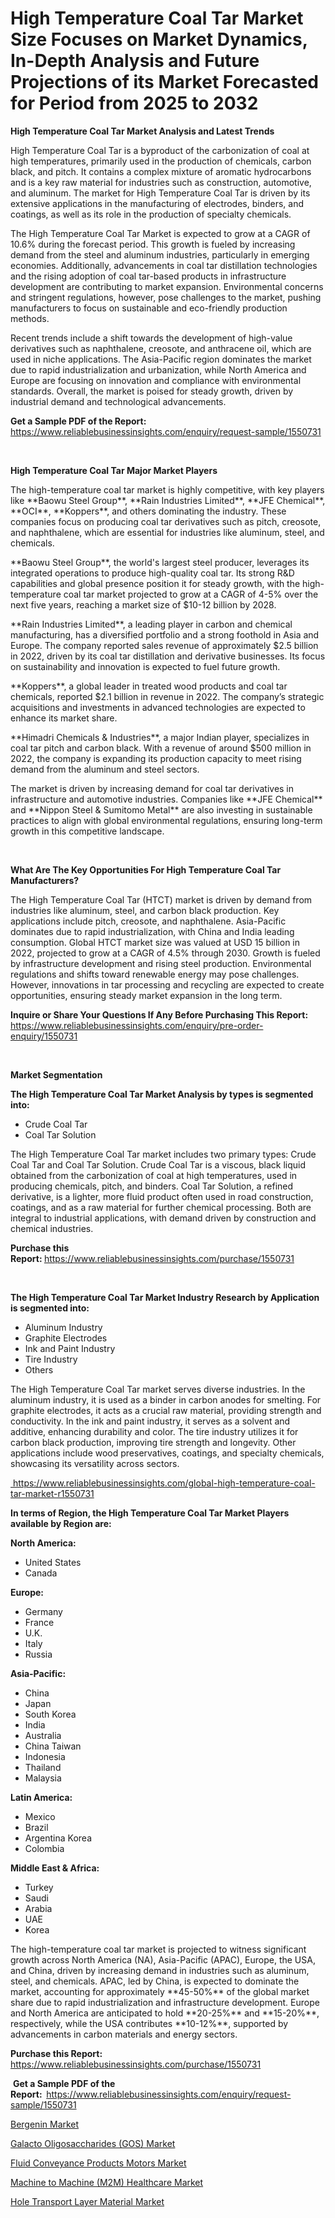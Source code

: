 <p><h1>High Temperature Coal Tar Market Size Focuses on Market Dynamics, In-Depth Analysis and Future Projections of its Market Forecasted for Period from 2025 to 2032</h1></p><p><strong>High Temperature Coal Tar Market Analysis and Latest Trends</strong></p>
<p><p>High Temperature Coal Tar is a byproduct of the carbonization of coal at high temperatures, primarily used in the production of chemicals, carbon black, and pitch. It contains a complex mixture of aromatic hydrocarbons and is a key raw material for industries such as construction, automotive, and aluminum. The market for High Temperature Coal Tar is driven by its extensive applications in the manufacturing of electrodes, binders, and coatings, as well as its role in the production of specialty chemicals.</p><p>The High Temperature Coal Tar Market is expected to grow at a CAGR of 10.6% during the forecast period. This growth is fueled by increasing demand from the steel and aluminum industries, particularly in emerging economies. Additionally, advancements in coal tar distillation technologies and the rising adoption of coal tar-based products in infrastructure development are contributing to market expansion. Environmental concerns and stringent regulations, however, pose challenges to the market, pushing manufacturers to focus on sustainable and eco-friendly production methods.</p><p>Recent trends include a shift towards the development of high-value derivatives such as naphthalene, creosote, and anthracene oil, which are used in niche applications. The Asia-Pacific region dominates the market due to rapid industrialization and urbanization, while North America and Europe are focusing on innovation and compliance with environmental standards. Overall, the market is poised for steady growth, driven by industrial demand and technological advancements.</p></p>
<p><strong>Get a Sample PDF of the Report:&nbsp;</strong> <a href="https://www.reliablebusinessinsights.com/enquiry/request-sample/1550731?utm_campaign=2109&utm_medium=2&utm_source=Github&utm_content=ia&utm_term=25012025&utm_id=high-temperature-coal-tar">https://www.reliablebusinessinsights.com/enquiry/request-sample/1550731</a></p>
<p>&nbsp;</p>
<p><strong>High Temperature Coal Tar Major Market Players</strong></p>
<p><p>The high-temperature coal tar market is highly competitive, with key players like **Baowu Steel Group**, **Rain Industries Limited**, **JFE Chemical**, **OCI**, **Koppers**, and others dominating the industry. These companies focus on producing coal tar derivatives such as pitch, creosote, and naphthalene, which are essential for industries like aluminum, steel, and chemicals.</p><p>**Baowu Steel Group**, the world's largest steel producer, leverages its integrated operations to produce high-quality coal tar. Its strong R&D capabilities and global presence position it for steady growth, with the high-temperature coal tar market projected to grow at a CAGR of 4-5% over the next five years, reaching a market size of $10-12 billion by 2028.</p><p>**Rain Industries Limited**, a leading player in carbon and chemical manufacturing, has a diversified portfolio and a strong foothold in Asia and Europe. The company reported sales revenue of approximately $2.5 billion in 2022, driven by its coal tar distillation and derivative businesses. Its focus on sustainability and innovation is expected to fuel future growth.</p><p>**Koppers**, a global leader in treated wood products and coal tar chemicals, reported $2.1 billion in revenue in 2022. The company’s strategic acquisitions and investments in advanced technologies are expected to enhance its market share.</p><p>**Himadri Chemicals & Industries**, a major Indian player, specializes in coal tar pitch and carbon black. With a revenue of around $500 million in 2022, the company is expanding its production capacity to meet rising demand from the aluminum and steel sectors.</p><p>The market is driven by increasing demand for coal tar derivatives in infrastructure and automotive industries. Companies like **JFE Chemical** and **Nippon Steel & Sumitomo Metal** are also investing in sustainable practices to align with global environmental regulations, ensuring long-term growth in this competitive landscape.</p></p>
<p>&nbsp;</p>
<p><strong>What Are The Key Opportunities For High Temperature Coal Tar Manufacturers?</strong></p>
<p><p>The High Temperature Coal Tar (HTCT) market is driven by demand from industries like aluminum, steel, and carbon black production. Key applications include pitch, creosote, and naphthalene. Asia-Pacific dominates due to rapid industrialization, with China and India leading consumption. Global HTCT market size was valued at USD 15 billion in 2022, projected to grow at a CAGR of 4.5% through 2030. Growth is fueled by infrastructure development and rising steel production. Environmental regulations and shifts toward renewable energy may pose challenges. However, innovations in tar processing and recycling are expected to create opportunities, ensuring steady market expansion in the long term.</p></p>
<p><strong>Inquire or Share Your Questions If Any Before Purchasing This Report:</strong> <a href="https://www.reliablebusinessinsights.com/enquiry/pre-order-enquiry/1550731?utm_campaign=2109&utm_medium=2&utm_source=Github&utm_content=ia&utm_term=25012025&utm_id=high-temperature-coal-tar">https://www.reliablebusinessinsights.com/enquiry/pre-order-enquiry/1550731</a></p>
<p>&nbsp;</p>
<p><strong>Market Segmentation</strong></p>
<p><strong>The High Temperature Coal Tar Market Analysis by types is segmented into:</strong></p>
<p><ul><li>Crude Coal Tar</li><li>Coal Tar Solution</li></ul></p>
<p><p>The High Temperature Coal Tar market includes two primary types: Crude Coal Tar and Coal Tar Solution. Crude Coal Tar is a viscous, black liquid obtained from the carbonization of coal at high temperatures, used in producing chemicals, pitch, and binders. Coal Tar Solution, a refined derivative, is a lighter, more fluid product often used in road construction, coatings, and as a raw material for further chemical processing. Both are integral to industrial applications, with demand driven by construction and chemical industries.</p></p>
<p><strong>Purchase this Report:&nbsp;</strong><a href="https://www.reliablebusinessinsights.com/purchase/1550731?utm_campaign=2109&utm_medium=2&utm_source=Github&utm_content=ia&utm_term=25012025&utm_id=high-temperature-coal-tar">https://www.reliablebusinessinsights.com/purchase/1550731</a></p>
<p>&nbsp;</p>
<p><strong>The High Temperature Coal Tar Market Industry Research by Application is segmented into:</strong></p>
<p><ul><li>Aluminum Industry</li><li>Graphite Electrodes</li><li>Ink and Paint Industry</li><li>Tire Industry</li><li>Others</li></ul></p>
<p><p>The High Temperature Coal Tar market serves diverse industries. In the aluminum industry, it is used as a binder in carbon anodes for smelting. For graphite electrodes, it acts as a crucial raw material, providing strength and conductivity. In the ink and paint industry, it serves as a solvent and additive, enhancing durability and color. The tire industry utilizes it for carbon black production, improving tire strength and longevity. Other applications include wood preservatives, coatings, and specialty chemicals, showcasing its versatility across sectors.</p></p>
<p><a href="https://www.reliablebusinessinsights.com/global-high-temperature-coal-tar-market-r1550731?utm_campaign=2109&utm_medium=2&utm_source=Github&utm_content=ia&utm_term=25012025&utm_id=high-temperature-coal-tar">&nbsp;https://www.reliablebusinessinsights.com/global-high-temperature-coal-tar-market-r1550731</a></p>
<p><strong>In terms of Region, the High Temperature Coal Tar Market Players available by Region are:</strong></p>
<p>
    <p> <strong> North America: </strong>
        <ul>
            <li>United States</li>
            <li>Canada</li>
        </ul>
        </p> 
    <p> <strong> Europe: </strong>
        <ul>
            <li>Germany</li>
            <li>France</li>
            <li>U.K.</li>
            <li>Italy</li>
            <li>Russia</li>
        </ul>
        </p> 
    <p> <strong> Asia-Pacific: </strong>
        <ul>
            <li>China</li>
            <li>Japan</li>
            <li>South Korea</li>
            <li>India</li>
            <li>Australia</li>
            <li>China Taiwan</li>
            <li>Indonesia</li>
            <li>Thailand</li>
            <li>Malaysia</li>
        </ul>
        </p> 
    <p> <strong> Latin America: </strong>
        <ul>
            <li>Mexico</li>
            <li>Brazil</li>
            <li>Argentina Korea</li>
            <li>Colombia</li>
        </ul>
        </p> 
    <p> <strong> Middle East & Africa: </strong>
        <ul>
            <li>Turkey</li>
            <li>Saudi</li>
            <li>Arabia</li>
            <li>UAE</li>
            <li>Korea</li>
        </ul>
    </p>
    </p>
<p><p>The high-temperature coal tar market is projected to witness significant growth across North America (NA), Asia-Pacific (APAC), Europe, the USA, and China, driven by increasing demand in industries such as aluminum, steel, and chemicals. APAC, led by China, is expected to dominate the market, accounting for approximately **45-50%** of the global market share due to rapid industrialization and infrastructure development. Europe and North America are anticipated to hold **20-25%** and **15-20%**, respectively, while the USA contributes **10-12%**, supported by advancements in carbon materials and energy sectors.</p></p>
<p><strong>Purchase this Report: </strong><a href="https://www.reliablebusinessinsights.com/purchase/1550731?utm_campaign=2109&utm_medium=2&utm_source=Github&utm_content=ia&utm_term=25012025&utm_id=high-temperature-coal-tar">https://www.reliablebusinessinsights.com/purchase/1550731</a></p>
<p>&nbsp;<strong>Get a Sample PDF of the Report:&nbsp;&nbsp;</strong><a href="https://www.reliablebusinessinsights.com/enquiry/request-sample/1550731?utm_campaign=2109&utm_medium=2&utm_source=Github&utm_content=ia&utm_term=25012025&utm_id=high-temperature-coal-tar">https://www.reliablebusinessinsights.com/enquiry/request-sample/1550731</a></p>
<p><strong></strong></p>
<p><p><a href="https://github.com/rahu1506/Market-Research-Report-List-6/blob/main/bergenin-market.md?utm_campaign=2109&utm_medium=2&utm_source=Github&utm_content=ia&utm_term=25012025&utm_id=high-temperature-coal-tar">Bergenin Market</a></p><p><a href="https://www.linkedin.com/pulse/comprehensive-galacto-oligosaccharides-gos-market-report-2025-2032-h2ssf?utm_campaign=2109&utm_medium=2&utm_source=Github&utm_content=ia&utm_term=25012025&utm_id=high-temperature-coal-tar">Galacto Oligosaccharides (GOS) Market</a></p><p><a href="https://www.linkedin.com/pulse/fluid-conveyance-products-motors-market-analysis-growth-0q65e?utm_campaign=2109&utm_medium=2&utm_source=Github&utm_content=ia&utm_term=25012025&utm_id=high-temperature-coal-tar">Fluid Conveyance Products Motors Market</a></p><p><a href="https://www.linkedin.com/pulse/insightful-machine-m2m-healthcare-market-size-expected-cagr-zb2fc?utm_campaign=2109&utm_medium=2&utm_source=Github&utm_content=ia&utm_term=25012025&utm_id=high-temperature-coal-tar">Machine to Machine (M2M) Healthcare Market</a></p><p><a href="https://www.linkedin.com/pulse/hole-transport-layer-material-market-evolution-global-trends-zswpe?utm_campaign=2109&utm_medium=2&utm_source=Github&utm_content=ia&utm_term=25012025&utm_id=high-temperature-coal-tar">Hole Transport Layer Material Market</a></p></p>
